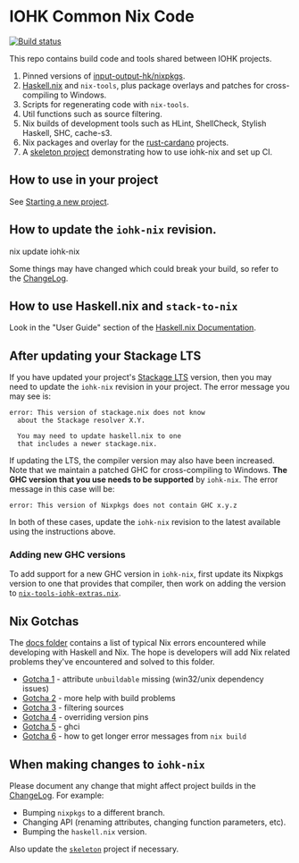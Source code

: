 # IOHK Common Nix Code

[![Build status](https://badge.buildkite.com/e5b12d0fd507084fbdb1849da2de467f1de66b3e5c6d954554.svg)](https://buildkite.com/input-output-hk/iohk-nix)

This repo contains build code and tools shared between IOHK projects.

1. Pinned versions of [input-output-hk/nixpkgs](https://github.com/input-output-hk/nixpkgs).
2. [Haskell.nix](https://github.com/input-output-hk/haskell.nix) and
   `nix-tools`, plus package overlays and patches for cross-compiling to
   Windows.
3. Scripts for regenerating code with `nix-tools`.
4. Util functions such as source filtering.
5. Nix builds of development tools such as HLint, ShellCheck, Stylish Haskell, SHC, cache-s3.
6. Nix packages and overlay for the [rust-cardano](https://github.com/input-output-hk/rust-cardano)
   projects.
7. A [skeleton project](./skeleton) demonstrating how to use iohk-nix
   and set up CI.


## How to use in your project

See [Starting a new project](./docs/start.md).


## How to update the `iohk-nix` revision.

nix update iohk-nix

Some things may have changed which could break your build, so refer to
the [ChangeLog](./changelog.md).


## How to use Haskell.nix and `stack-to-nix`

Look in the "User Guide" section of the [Haskell.nix
Documentation](https://input-output-hk.github.io/haskell.nix/).

## After updating your Stackage LTS

If you have updated your project's [Stackage LTS](https://www.stackage.org/lts)
version, then you may need to update the `iohk-nix` revision in your
project. The error message you may see is:

    error: This version of stackage.nix does not know
      about the Stackage resolver X.Y.

      You may need to update haskell.nix to one
      that includes a newer stackage.nix.

If updating the LTS, the compiler version may also have been
increased. Note that we maintain a patched GHC for cross-compiling to
Windows. **The GHC version that you use needs to be supported** by
`iohk-nix`. The error message in this case will be:

    error: This version of Nixpkgs does not contain GHC x.y.z

In both of these cases, update the `iohk-nix` revision to the latest
available using the instructions above.

### Adding new GHC versions

To add support for a new GHC version in `iohk-nix`, first update its
Nixpkgs version to one that provides that compiler, then work on
adding the version to [`nix-tools-iohk-extras.nix`](./nix-tools-iohk-extras.nix).

## Nix Gotchas

The [docs folder](./docs) contains a list of typical Nix errors
encountered while developing with Haskell and Nix.  The hope is
developers will add Nix related problems they've encountered and
solved to this folder.

* [Gotcha 1](./docs/gotcha-1.md) - attribute `unbuildable` missing (win32/unix dependency issues)
* [Gotcha 2](./docs/gotcha-2.md) - more help with build problems
* [Gotcha 3](./docs/gotcha-3.md) - filtering sources
* [Gotcha 4](./docs/gotcha-4.md) - overriding version pins
* [Gotcha 5](./docs/gotcha-5.md) - ghci
* [Gotcha 6](./docs/gotcha-6.md) - how to get longer error messages from `nix build`

## When making changes to `iohk-nix`

Please document any change that might affect project builds in the
[ChangeLog](./changelog.md). For example:

 - Bumping `nixpkgs` to a different branch.
 - Changing API (renaming attributes, changing function parameters, etc).
 - Bumping the `haskell.nix` version.

Also update the [`skeleton`](./skeleton/README.md) project if necessary.
